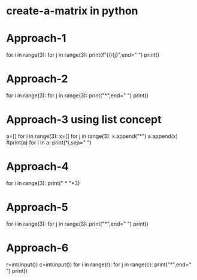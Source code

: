 # create-a-matrix in python
# Approach-1
for i in range(3):
  for j in range(3):
    print(f"{i}{j}",end=" ")
  print()

# Approach-2
for i in range(3):
  for j in range(3):
    print("*",end=" ")
  print()
  
# Approach-3 using list concept
a=[]
for i in range(3):
  x=[]
  for j in range(3):
    x.append("*")
  a.append(x)
#print(a)
for i in a:
  print(*i,sep=" ")
  
# Approach-4
for i in range(3):
  print(" * "*3)

# Approach-5
for i in range(3):
  for j in range(3):
    print("*",end=" ")
  print()

# Approach-6
r=int(input())
c=int(input())
for i in range(r):
  for j in range(c):
    print("*",end=" ")
  print()

